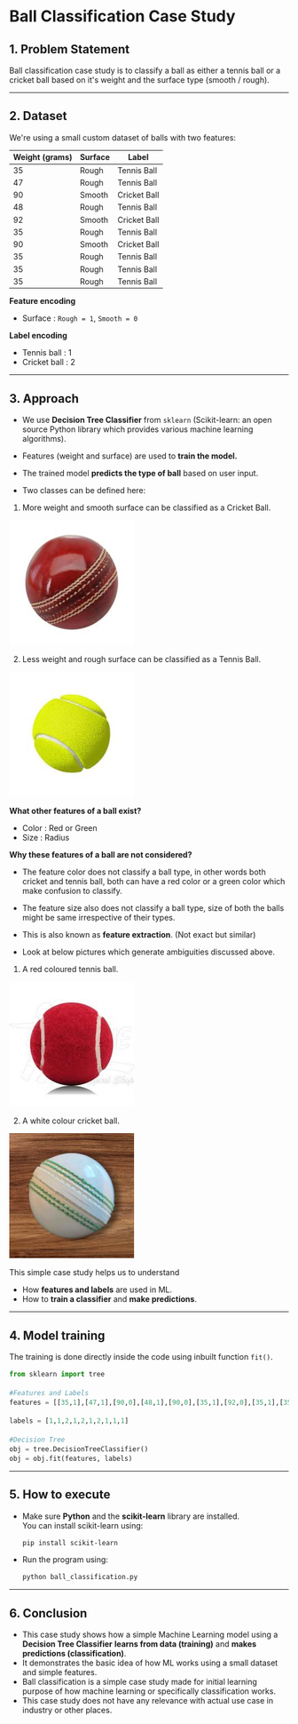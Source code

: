 # Ball Classification Case Study

## 1. Problem Statement
Ball classification case study is to classify a ball as either a tennis ball or a cricket ball based on it's weight and the surface type (smooth / rough).

--- 
## 2. Dataset   
We're using a small custom dataset of balls with two features:

| Weight (grams) | Surface | Label        |
|----------------|---------|-------------|
| 35             | Rough   | Tennis Ball |
| 47             | Rough   | Tennis Ball |
| 90             | Smooth  | Cricket Ball |
| 48             | Rough   | Tennis Ball |
| 92             | Smooth  | Cricket Ball |
| 35             | Rough   | Tennis Ball |
| 90             | Smooth  | Cricket Ball |
| 35             | Rough   | Tennis Ball |
| 35             | Rough   | Tennis Ball |
| 35             | Rough   | Tennis Ball |

**Feature encoding**
- Surface : `Rough = 1`, `Smooth = 0`

**Label encoding**
- Tennis ball : 1
- Cricket ball : 2

---

## 3. Approach
- We use **Decision Tree Classifier** from `sklearn` (Scikit-learn: an open source Python library which provides various machine learning algorithms).
- Features (weight and surface) are used to **train the model.**
- The trained model **predicts the type of ball** based on user input.

- Two classes can be defined here:
1. More weight and smooth surface can be classified as a Cricket Ball.

![cricket ball](data/cricket.jpg)

2. Less weight and rough surface can be classified as a Tennis Ball.

![tennis ball](data/tennis.jpg)

**What other features of a ball exist?**
- Color : Red or Green
- Size : Radius 

**Why these features of a ball are not considered?**
- The feature color does not classify a ball type, in other words both cricket and tennis ball, both can have a red color or a green color which make confusion to classify. 
- The feature size also does not classify a ball type, size of both the balls might be same irrespective of their types.
- This is also known as **feature extraction**. (Not exact but similar)

- Look at below pictures which generate ambiguities discussed above.

1. A red coloured tennis ball.

![red tennis ball](data/tennis_red.jpg)

2. A white colour cricket ball.

![white cricket ball](data/cricket_white.jpg)

This simple case study helps us to understand
- How **features and labels** are used in ML.
- How to **train a classifier** and **make predictions**.

---

## 4. Model training
The training is done directly inside the code using inbuilt function `fit()`.

```python
from sklearn import tree

#Features and Labels
features = [[35,1],[47,1],[90,0],[48,1],[90,0],[35,1],[92,0],[35,1],[35,1],[35,1]]

labels = [1,1,2,1,2,1,2,1,1,1]

#Decision Tree
obj = tree.DecisionTreeClassifier()
obj = obj.fit(features, labels)

```

---

## 5. How to execute
- Make sure **Python** and the **scikit-learn** library are installed.  
  You can install scikit-learn using:
  ```bash
  pip install scikit-learn
- Run the program using:
    ```bash
    python ball_classification.py

---
## 6. Conclusion
- This case study shows how a simple Machine Learning model using a **Decision Tree Classifier** **learns from data (training)** and **makes predictions (classification)**.  
- It demonstrates the basic idea of how ML works using a small dataset and simple features.
- Ball classification is a simple case study made for initial learning purpose of how machine learning or specifically classification works.
- This case study does not have any relevance with actual use case in industry or other places.

